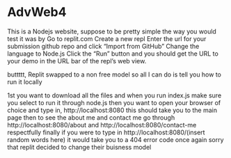 # AdvWeb4
This is a Nodejs website, suppose to be pretty simple the way you would test it was by
Go to replit.com
Create a new repl
Enter the url for your submission github repo and click “Import from GitHub”
Change the language to Node.js
Click the “Run” button and you should get the URL to your demo in the URL bar of the repl’s web view.

buttttt, Replit swapped to a non free model so all I can do is tell you how to run it locally

1st you want to download all the files and when you run index.js make sure you select to run it through node.js
then you want to open your browser of choice and type in, http://localhost:8080 this should take you to the main page
then to see the about me and contact me go through http://localhost:8080/about and http://localhost:8080/contact-me respectfully
finally if you were to type in http://localhost:8080/(insert random words here) it would take you to a 404 error code
once again sorry that replit decided to change their buisness model
